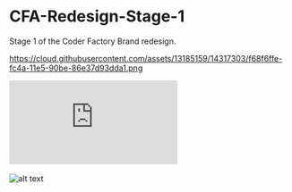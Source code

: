 # CFA-Redesign-Stage-1
Stage 1 of the Coder Factory Brand redesign.


https://cloud.githubusercontent.com/assets/13185159/14317303/f68f6ffe-fc4a-11e5-90be-86e37d93dda1.png



![alt text](https://github.com/RuNpiXelruN/CFA-Redesign-Stage-1/blob/master/drkrm_wireframe-main1.pdf "Brand Redesign 1")

[logo]: https://cloud.githubusercontent.com/assets/13185159/14317303/f68f6ffe-fc4a-11e5-90be-86e37d93dda1.png "Logo Title Text 2"

![alt text](https://cloud.githubusercontent.com/assets/13185159/14317671/bfff2478-fc4c-11e5-8c06-4626bf541e59.png "Brand Redesign 1")
